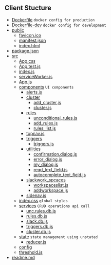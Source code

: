 ## Client Stucture
 * [Dockerfile](./Dockerfile) `docker config for production`
 * [Dockerfile-dev](./Dockerfile-dev) `docker config for development`
 * [public](./public)
   * [favicon.ico](./public/favicon.ico)
   * [manifest.json](./public/manifest.json)
   * [index.html](./public/index.html)
 * [package.json](./package.json)
 * [src](./src)
   * [App.css](./src/App.css)
   * [App.test.js](./src/App.test.js)
   * [index.js](./src/index.js)
   * [serviceWorker.js](./src/serviceWorker.js)
   * [App.js](./src/App.js)
   * [components](./src/components) `UI components`
     * [alerts.js](./src/components/alerts.js)
     * [cluster](./src/components/cluster)
       * [add_cluster.js](./src/components/cluster/add_cluster.js)
       * [cluster.js](./src/components/cluster/cluster.js)
     * [rules](./src/components/rules)
       * [unconditional_rules.js](./src/components/rules/unconditional_rules.js)
       * [add_rules.js](./src/components/rules/add_rules.js)
       * [rules_list.js](./src/components/rules/rules_list.js)
     * [topnav.js](./src/components/topnav.js)
     * [triggers](./src/components/triggers)
       * [triggers.js](./src/components/triggers/triggers.js)
     * [utilities](./src/components/utilities)
       * [confirmation.dialog.js](./src/components/utilities/confirmation.dialog.js)
       * [error_dialog.js](./src/components/utilities/error_dialog.js)
       * [my_dialog.js](./src/components/utilities/my_dialog.js)
       * [reqd_text_field.js](./src/components/utilities/reqd_text_field.js)
       * [autocomplete_text_field.js](./src/components/utilities/autocomplete_text_field.js)
     * [slackwork_spcaces](./src/components/slackwork_spcaces)
       * [workspaceslist.js](./src/components/slackwork_spcaces/workspaceslist.js)
       * [addworkspace.js](./src/components/slackwork_spcaces/addworkspace.js)
     * [sidenav.js](./src/components/sidenav.js)
   * [index.css](./src/index.css) `global styles`
   * [services](./src/services) `CRUD operations api call`
     * [unc.rules.db.js](./src/services/unc.rules.db.js)
     * [rules.db.js](./src/services/rules.db.js)
     * [slack.db.js](./src/services/slack.db.js)
     * [triggers.db.js](./src/services/triggers.db.js)
     * [cluster.db.js](./src/services/cluster.db.js)
   * [state](./src/state) `state management using unstated`
     * [reducer.js](./src/state/reducer.js)
   * [config](./src/config)
   * [threshold.js](./src/config/threshold.js)
 * [readme.md](./readme.md)
